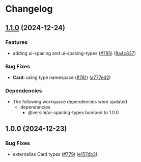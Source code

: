 # Changelog

## [1.1.0](https://github.com/versini-org/ui-components/compare/ui-card-types-v1.0.0...ui-card-types-v1.1.0) (2024-12-24)


### Features

* adding ui-spacing and ui-spacing-types ([#785](https://github.com/versini-org/ui-components/issues/785)) ([8a4c837](https://github.com/versini-org/ui-components/commit/8a4c83768c3dc86ec34dd846fc78023dc2a981d7))


### Bug Fixes

* **Card:** using type namespace ([#781](https://github.com/versini-org/ui-components/issues/781)) ([a777ed2](https://github.com/versini-org/ui-components/commit/a777ed20e7eed3c84e49a0fb2219c21e84adaab3))


### Dependencies

* The following workspace dependencies were updated
  * dependencies
    * @versini/ui-spacing-types bumped to 1.0.0

## 1.0.0 (2024-12-23)


### Bug Fixes

* externalize Card types ([#779](https://github.com/versini-org/ui-components/issues/779)) ([e157db3](https://github.com/versini-org/ui-components/commit/e157db3cf9b9843f3f3ff6ab9cb792259722b64d))
